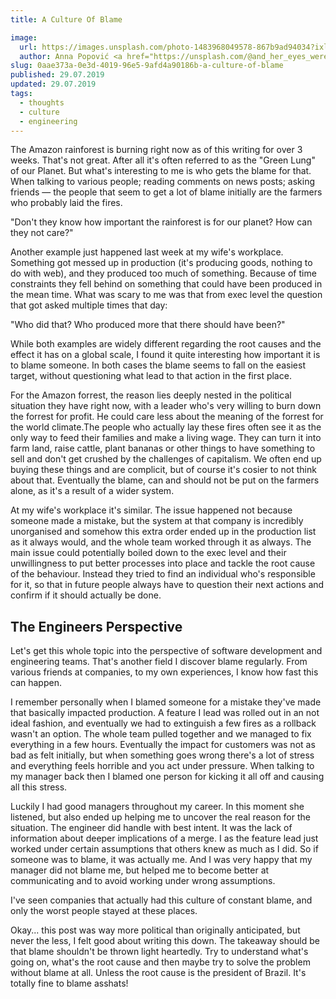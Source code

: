 ```yaml
---
title: A Culture Of Blame

image:
  url: https://images.unsplash.com/photo-1483968049578-867b9ad94034?ixlib=rb-1.2.1&auto=format&fit=crop&w=800&q=80
  author: Anna Popović <a href="https://unsplash.com/@and_her_eyes_were_wild" target="_blank">@and_her_eyes_were_wild</a>
slug: 0aae373a-0e3d-4019-96e5-9afd4a90186b-a-culture-of-blame
published: 29.07.2019
updated: 29.07.2019
tags:
  - thoughts
  - culture
  - engineering
---
```


The Amazon rainforest is burning right now as of this writing for over 3 weeks. That's not great. After all it's often referred to as the "Green Lung" of our Planet. But what's interesting to me is who gets the blame for that. When talking to various people; reading comments on news posts; asking friends — the people that seem to get a lot of blame initially are the farmers who probably laid the fires.

"Don't they know how important the rainforest is for our planet? How can they not care?"

Another example just happened last week at my wife's workplace. Something got messed up in production (it's producing goods, nothing to do with web), and they produced too much of something.  Because of time constraints they fell behind on something that could have been produced in the mean time. What was scary to me was that from exec level the question that got asked multiple times that day:

"Who did that? Who produced more that there should have been?"

While both examples are widely different regarding the root causes and the effect it has on a global scale, I found it quite interesting how important it is to blame someone. In both cases the blame seems to fall on the easiest target, without questioning what lead to that action in the first place.

For the Amazon forrest, the reason lies deeply nested in the political situation they have right now, with a leader who's very willing to burn down the forrest for profit. He could care less about the meaning of the forrest for the world climate.The people who actually lay these fires often see it as  the only way to feed their families and make a living wage. They can turn it into farm land, raise cattle, plant bananas or other things to have something to sell and don't get crushed by the challenges of capitalism. We often end up buying these things and are complicit, but of course it's cosier to not think about that. Eventually the blame, can and should not be put on the farmers alone, as it's a result of a wider system.

At my wife's workplace it's similar. The issue happened not because someone made a mistake, but the system at that company is incredibly unorganised and somehow this extra order ended up in the production list as it always would, and the whole team worked through it as always. The main issue could potentially boiled down to the exec level and their unwillingness to put better processes into place and tackle the root cause of the behaviour. Instead they tried to find an individual who's responsible for it, so that in future people always have to question their next actions and confirm if it should actually be done.

## The Engineers Perspective

Let's get this whole topic into the perspective of software development and engineering teams. That's another field I discover blame regularly. From various friends at companies, to my own experiences, I know how fast this can happen.

I remember personally when I blamed someone for a mistake they've made that basically impacted production. A feature I lead was rolled out in an not ideal fashion, and eventually we had to extinguish a few fires as a rollback wasn't an option. The whole team pulled together and we managed to fix everything in a few hours. Eventually the impact for customers was not as bad as felt initially, but when something goes wrong there's a lot of stress and everything feels horrible and you act under pressure. When talking to my manager back then I blamed one person for kicking it all off and causing all this stress.

Luckily I had good managers throughout my career. In this moment she listened, but also ended up helping me to uncover the real reason for the situation. The engineer did handle with best intent. It was the lack of information about deeper implications of a merge. I as the feature lead just worked under certain assumptions that others knew as much as I did. So if someone was to blame, it was actually me. And I was very happy that my manager did not blame me, but helped me to become better at communicating and to avoid working under wrong assumptions.

I've seen companies that actually had this culture of constant blame, and only the worst people stayed at these places.

Okay... this post was way more political than originally anticipated, but never the less, I felt good about writing this down. The takeaway should be that blame shouldn't be thrown light heartedly. Try to understand what's going on, what's the root cause and then maybe try to solve the problem without blame at all. Unless the root cause is the president of Brazil. It's totally fine to blame asshats!
